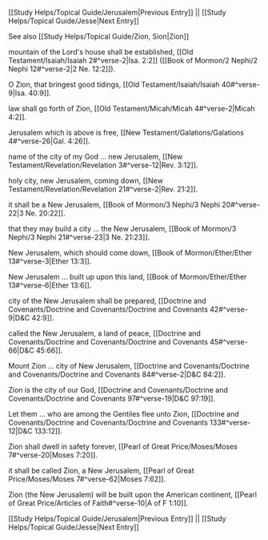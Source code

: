 [[Study Helps/Topical Guide/Jerusalem|Previous Entry]]  ||  [[Study Helps/Topical Guide/Jesse|Next Entry]]

 See also [[Study Helps/Topical Guide/Zion, Sion|Zion]]

 mountain of the Lord's house shall be established, [[Old Testament/Isaiah/Isaiah 2#^verse-2|Isa. 2:2]] ([[Book of Mormon/2 Nephi/2 Nephi 12#^verse-2|2 Ne. 12:2]]).

 O Zion, that bringest good tidings, [[Old Testament/Isaiah/Isaiah 40#^verse-9|Isa. 40:9]].

 law shall go forth of Zion, [[Old Testament/Micah/Micah 4#^verse-2|Micah 4:2]].

 Jerusalem which is above is free, [[New Testament/Galations/Galations 4#^verse-26|Gal. 4:26]].

 name of the city of my God ... new Jerusalem, [[New Testament/Revelation/Revelation 3#^verse-12|Rev. 3:12]].

 holy city, new Jerusalem, coming down, [[New Testament/Revelation/Revelation 21#^verse-2|Rev. 21:2]].

 it shall be a New Jerusalem, [[Book of Mormon/3 Nephi/3 Nephi 20#^verse-22|3 Ne. 20:22]].

 that they may build a city ... the New Jerusalem, [[Book of Mormon/3 Nephi/3 Nephi 21#^verse-23|3 Ne. 21:23]].

 New Jerusalem, which should come down, [[Book of Mormon/Ether/Ether 13#^verse-3|Ether 13:3]].

 New Jerusalem ... built up upon this land, [[Book of Mormon/Ether/Ether 13#^verse-6|Ether 13:6]].

 city of the New Jerusalem shall be prepared, [[Doctrine and Covenants/Doctrine and Covenants/Doctrine and Covenants 42#^verse-9|D&C 42:9]].

 called the New Jerusalem, a land of peace, [[Doctrine and Covenants/Doctrine and Covenants/Doctrine and Covenants 45#^verse-66|D&C 45:66]].

 Mount Zion ... city of New Jerusalem, [[Doctrine and Covenants/Doctrine and Covenants/Doctrine and Covenants 84#^verse-2|D&C 84:2]].

 Zion is the city of our God, [[Doctrine and Covenants/Doctrine and Covenants/Doctrine and Covenants 97#^verse-19|D&C 97:19]].

 Let them ... who are among the Gentiles flee unto Zion, [[Doctrine and Covenants/Doctrine and Covenants/Doctrine and Covenants 133#^verse-12|D&C 133:12]].

 Zion shall dwell in safety forever, [[Pearl of Great Price/Moses/Moses 7#^verse-20|Moses 7:20]].

 it shall be called Zion, a New Jerusalem, [[Pearl of Great Price/Moses/Moses 7#^verse-62|Moses 7:62]].

 Zion (the New Jerusalem) will be built upon the American continent, [[Pearl of Great Price/Articles of Faith#^verse-10|A of F 1:10]].

[[Study Helps/Topical Guide/Jerusalem|Previous Entry]]  ||  [[Study Helps/Topical Guide/Jesse|Next Entry]]